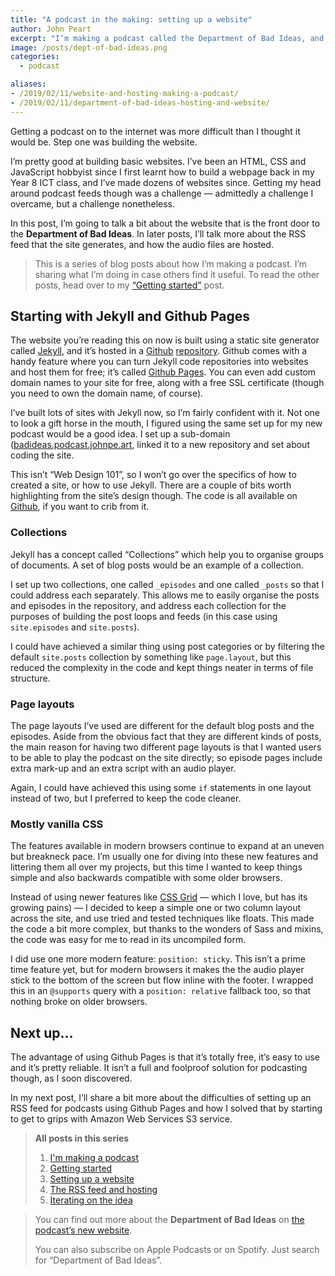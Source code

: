 ```yaml
---
title: "A podcast in the making: setting up a website"
author: John Peart
excerpt: "I’m making a podcast called the Department of Bad Ideas, and blogging about how I’m making it. In this post, I’ll explain a bit about the website I built for the podcast."
image: /posts/dept-of-bad-ideas.png
categories:
  - podcast

aliases:
- /2019/02/11/website-and-hosting-making-a-podcast/
- /2019/02/11/department-of-bad-ideas-hosting-and-website/
---
```


Getting a podcast on to the internet was more difficult than I thought it would be. Step one was building the website.

I’m pretty good at building basic websites. I’ve been an HTML, CSS and JavaScript hobbyist since I first learnt how to build a webpage back in my Year 8 ICT class, and I’ve made dozens of websites since. Getting my head around podcast feeds though was a challenge — admittedly a challenge I overcame, but a challenge nonetheless.

In this post, I’m going to talk a bit about the website that is the front door to the **Department of Bad Ideas**. In later posts, I’ll talk more about the RSS feed that the site generates, and how the audio files are hosted.

> This is a series of blog posts about how I’m making a podcast. I’m sharing what I’m doing in case others find it useful. To read the other posts, head over to my [“Getting started”](/2019/02/11/getting-started-department-of-bad-ideas) post.

## Starting with Jekyll and Github Pages

The website you’re reading this on now is built using a static site generator called [Jekyll](//jekyllrb.com), and it’s hosted in a [Github](//github.com) [repository](https://github.com/johnpeart?tab=repositories). Github comes with a handy feature where you can turn Jekyll code repositories into websites and host them for free; it’s called [Github Pages](//pages.github.com). You can even add custom domain names to your site for free, along with a free SSL certificate (though you need to own the domain name, of course).

I’ve built lots of sites with Jekyll now, so I’m fairly confident with it. Not one to look a gift horse in the mouth, I figured using the same set up for my new podcast would be a good idea. I set up a sub-domain ([badideas.podcast.johnpe.art](//badideas.podcast.johnpe.art), linked it to a new repository and set about coding the site.

This isn’t “Web Design 101”, so I won’t go over the specifics of how to created a site, or how to use Jekyll. There are a couple of bits worth highlighting from the site’s design though. The code is all available on [Github](https://github.com/johnpeart/), if you want to crib from it.

### Collections

Jekyll has a concept called “Collections” which help you to organise groups of documents. A set of blog posts would be an example of a collection.

I set up two collections, one called `_episodes` and one called `_posts` so that I could address each separately. This allows me to easily organise the posts and episodes in the repository, and address each collection for the purposes of building the post loops and feeds (in this case using `site.episodes` and `site.posts`).

I could have achieved a similar thing using post categories or by filtering the default `site.posts` collection by something like `page.layout`, but this reduced the complexity in the code and kept things neater in terms of file structure.

### Page layouts

The page layouts I’ve used are different for the default blog posts and the episodes. Aside from the obvious fact that they are different kinds of posts, the main reason for having two different page layouts is that I wanted users to be able to play the podcast on the site directly; so episode pages include extra mark-up and an extra script with an audio player.

Again, I could have achieved this using some `if` statements in one layout instead of two, but I preferred to keep the code cleaner.

### Mostly vanilla CSS

The features available in modern browsers continue to expand at an uneven but breakneck pace. I’m usually one for diving into these new features and littering them all over my projects, but this time I wanted to keep things simple and also backwards compatible with some older browsers.

Instead of using newer features like [CSS Grid](https://css-tricks.com/snippets/css/complete-guide-grid/) — which I love, but has its growing pains) — I decided to keep a simple one or two column layout across the site, and use tried and tested techniques like floats. This made the code a bit more complex, but thanks to the wonders of Sass and mixins, the code was easy for me to read in its uncompiled form.

I did use one more modern feature: `position: sticky`. This isn’t a prime time feature yet, but for modern browsers it makes the the audio player stick to the bottom of the screen but flow inline with the footer. I wrapped this in an `@supports` query with a `position: relative` fallback too, so that nothing broke on older browsers.

## Next up...

The advantage of using Github Pages is that it’s totally free, it’s easy to use and it’s pretty reliable. It isn’t a full and foolproof solution for podcasting though, as I soon discovered.

In my next post, I’ll share a bit more about the difficulties of setting up an RSS feed for podcasts using Github Pages and how I solved that by starting to get to grips with Amazon Web Services S3 service.

> **All posts in this series**
>
> 1. [I'm making a podcast](/2019/01/27/department-of-bad-ideas)
> 2. [Getting started](/2019/02/11/getting-started-department-of-bad-ideas)
> 3. [Setting up a website](/2019/02/11/department-of-bad-ideas-hosting-and-website)
> 4. [The RSS feed and hosting](/2019/05/27/department-of-bad-ideas-rss-feeds-and-hosting)
> 5. [Iterating on the idea](/2020/03/15/department-of-bad-ideas-iterating-on-the-idea)

> You can find out more about the **Department of Bad Ideas** on [the podcast’s new website](//badideas.podcast.johnpe.art).
>
> You can also subscribe on Apple Podcasts or on Spotify. Just search for “Department of Bad Ideas”.
